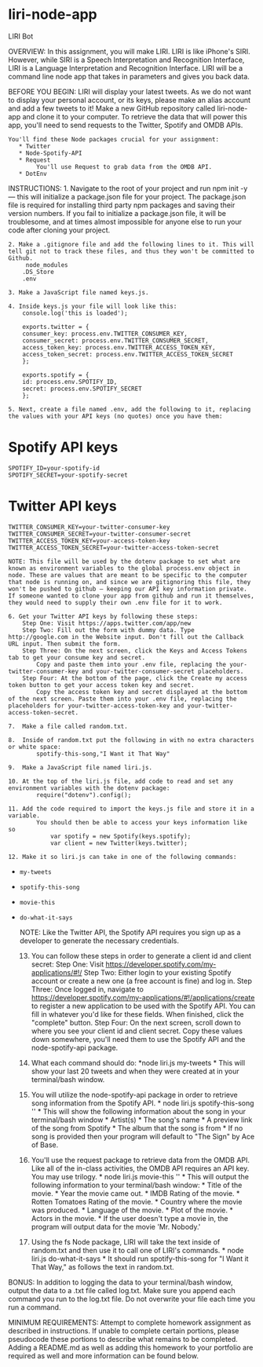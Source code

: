 # liri-node-app

LIRI Bot

OVERVIEW:
    In this assignment, you will make LIRI. LIRI is like iPhone's SIRI. However, while SIRI is a Speech Interpretation and Recognition Interface, LIRI is a Language Interpretation and Recognition Interface. LIRI will be a command line node app that takes in parameters and gives you back data.

BEFORE YOU BEGIN:
    LIRI will display your latest tweets. As we do not want to display your personal account, or its keys, please make an alias account and add a few tweets to it!
    Make a new GitHub repository called liri-node-app and clone it to your computer.
    To retrieve the data that will power this app, you'll need to send requests to the Twitter, Spotify and OMDB APIs. 
    
    You'll find these Node packages crucial for your assignment:
       * Twitter
       * Node-Spotify-API
       * Request
            You'll use Request to grab data from the OMDB API.
       * DotEnv

INSTRUCTIONS:
    1. Navigate to the root of your project and run npm init -y — this will initialize a package.json file for your project. The package.json file is required for installing third party npm packages and saving their version numbers. If you fail to initialize a package.json file, it will be troublesome, and at times almost impossible for anyone else to run your code after cloning your project.

    2. Make a .gitignore file and add the following lines to it. This will tell git not to track these files, and thus they won't be committed to Github.
         node_modules
        .DS_Store
        .env
    
    3. Make a JavaScript file named keys.js.
    
    4. Inside keys.js your file will look like this:
        console.log('this is loaded');

        exports.twitter = {
        consumer_key: process.env.TWITTER_CONSUMER_KEY,
        consumer_secret: process.env.TWITTER_CONSUMER_SECRET,
        access_token_key: process.env.TWITTER_ACCESS_TOKEN_KEY,
        access_token_secret: process.env.TWITTER_ACCESS_TOKEN_SECRET
        };

        exports.spotify = {
        id: process.env.SPOTIFY_ID,
        secret: process.env.SPOTIFY_SECRET
        };

    5. Next, create a file named .env, add the following to it, replacing the values with your API keys (no quotes) once you have them:
# Spotify API keys
    SPOTIFY_ID=your-spotify-id
    SPOTIFY_SECRET=your-spotify-secret
# Twitter API keys
    TWITTER_CONSUMER_KEY=your-twitter-consumer-key
    TWITTER_CONSUMER_SECRET=your-twitter-consumer-secret
    TWITTER_ACCESS_TOKEN_KEY=your-access-token-key
    TWITTER_ACCESS_TOKEN_SECRET=your-twitter-access-token-secret

    NOTE: This file will be used by the dotenv package to set what are known as environment variables to the global process.env object in node. These are values that are meant to be specific to the computer that node is running on, and since we are gitignoring this file, they won't be pushed to github — keeping our API key information private. If someone wanted to clone your app from github and run it themselves, they would need to supply their own .env file for it to work.

    6. Get your Twitter API keys by following these steps:
        Step One: Visit https://apps.twitter.com/app/new
        Step Two: Fill out the form with dummy data. Type http://google.com in the Website input. Don't fill out the Callback URL input. Then submit the form.
        Step Three: On the next screen, click the Keys and Access Tokens tab to get your consume key and secret. 
            Copy and paste them into your .env file, replacing the your-twitter-consumer-key and your-twitter-consumer-secret placeholders.
        Step Four: At the bottom of the page, click the Create my access token button to get your access token key and secret.
            Copy the access token key and secret displayed at the bottom of the next screen. Paste them into your .env file, replacing the placeholders for your-twitter-access-token-key and your-twitter-access-token-secret.

    7.  Make a file called random.txt.
    
    8.  Inside of random.txt put the following in with no extra characters or white space:
            spotify-this-song,"I Want it That Way"

    9.  Make a JavaScript file named liri.js.

    10. At the top of the liri.js file, add code to read and set any environment variables with the dotenv package:
            require("dotenv").config();
    
    11. Add the code required to import the keys.js file and store it in a variable.
            You should then be able to access your keys information like so
                var spotify = new Spotify(keys.spotify);
                var client = new Twitter(keys.twitter);

    12. Make it so liri.js can take in one of the following commands:
* `my-tweets`

* `spotify-this-song`

* `movie-this`

* `do-what-it-says`

    NOTE: Like the Twitter API, the Spotify API requires you sign up as a developer to generate the necessary credentials. 
        
    13. You can follow these steps in order to generate a client id and client secret:
            Step One: Visit https://developer.spotify.com/my-applications/#!/
            Step Two: Either login to your existing Spotify account or create a new one (a free account is fine) and log in.
            Step Three: Once logged in, navigate to https://developer.spotify.com/my-applications/#!/applications/create to register a new application to be used with the Spotify API. You can fill in whatever you'd like for these fields. When finished, click the "complete" button.
            Step Four: On the next screen, scroll down to where you see your client id and client secret. Copy these values down somewhere, you'll need them to use the Spotify API and the node-spotify-api package.

    14. What each command should do:
            *node liri.js my-tweets
                * This will show your last 20 tweets and when they were created at in your terminal/bash window.

    15. You will utilize the node-spotify-api package in order to retrieve song information from the Spotify API.
            * node liri.js spotify-this-song '<song name here>'
                * This will show the following information about the song in your terminal/bash window
                    * Artist(s)
                    * The song's name
                    * A preview link of the song from Spotify
                    * The album that the song is from
                * If no song is provided then your program will default to "The Sign" by Ace of Base.

    16. You'll use the request package to retrieve data from the OMDB API. Like all of the in-class activities, the OMDB API requires an API key. You may use trilogy.
            * node liri.js movie-this '<movie name here>'
                * This will output the following information to your terminal/bash window:
                    * Title of the movie.
                    * Year the movie came out.
                    * IMDB Rating of the movie.
                    * Rotten Tomatoes Rating of the movie.
                    * Country where the movie was produced.
                    * Language of the movie.
                    * Plot of the movie.
                    * Actors in the movie.
                * If the user doesn't type a movie in, the program will output data for the movie 'Mr. Nobody.'

    17. Using the fs Node package, LIRI will take the text inside of random.txt and then use it to call one of LIRI's commands.
            * node liri.js do-what-it-says
                * It should run spotify-this-song for "I Want it That Way," as follows the text in random.txt.

BONUS:
    In addition to logging the data to your terminal/bash window, output the data to a .txt file called log.txt.
    Make sure you append each command you run to the log.txt file.
    Do not overwrite your file each time you run a command.

MINIMUM REQUIREMENTS:
    Attempt to complete homework assignment as described in instructions. If unable to complete certain portions, please pseudocode these portions to describe what remains to be completed. Adding a README.md as well as adding this homework to your portfolio are required as well and more information can be found below.

